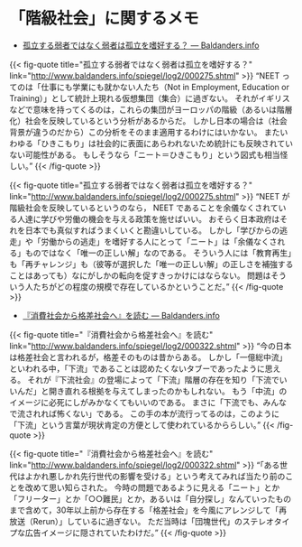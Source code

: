 # 「階級社会」に関するメモ

- [孤立する弱者ではなく弱者は孤立を嗜好する？ — Baldanders.info](http://www.baldanders.info/spiegel/log2/000275.shtml)

{{< fig-quote title="孤立する弱者ではなく弱者は孤立を嗜好する？" link="http://www.baldanders.info/spiegel/log2/000275.shtml" >}}
<q>NEET ってのは「仕事にも学業にも就かない人たち（Not in Employment, Education or Training）」として統計上現れる仮想集団（集合）に過ぎない。
それがイギリスなどで意味を持ってくるのは，これらの集団がヨーロッパの階級（あるいは階層化）社会を反映しているという分析があるからだ。
しかし日本の場合は（社会背景が違うのだから）この分析をそのまま適用するわけにはいかない。
またいわゆる「ひきこもり」は社会的に表面にあらわれないため統計にも反映されていない可能性がある。
もしそうなら「ニート＝ひきこもり」という図式も相当怪しい。</q>
{{< /fig-quote >}}

{{< fig-quote title="孤立する弱者ではなく弱者は孤立を嗜好する？" link="http://www.baldanders.info/spiegel/log2/000275.shtml" >}}
<q>NEET が階級社会を反映しているというのなら， NEET であることを余儀なくされている人達に学びや労働の機会を与える政策を施せばいい。
おそらく日本政府はそれを日本でも真似すればうまくいくと勘違いしている。
しかし「学びからの逃走」や「労働からの逃走」を嗜好する人にとって「ニート」は「余儀なくされる」ものではなく「唯一の正しい解」なのである。
そういう人には「教育再生」も「再チャレンジ」も（彼等が選択した「唯一の正しい解」の正しさを補強することはあっても）なにがしかの転向を促すきっかけにはならない。
問題はそういう人たちがどの程度の規模で存在しているかということだ。</q>
{{< /fig-quote >}}

- [『消費社会から格差社会へ』を読む — Baldanders.info](http://www.baldanders.info/spiegel/log2/000322.shtml)

{{< fig-quote title="『消費社会から格差社会へ』を読む" link="http://www.baldanders.info/spiegel/log2/000322.shtml" >}}
<q>今の日本は格差社会と言われるが，格差そのものは昔からある。
しかし「一億総中流」といわれる中，「下流」であることは認めたくないタブーであったように思える。
それが『下流社会』の登場によって「下流」階層の存在を知り「下流でいいんだ」と開き直れる根拠を与えてしまったのかもしれない。
もう「中流」のイメージに必死にしがみかなくてもいいのである。
まさに「下流でも、みんなで流されれば怖くない」である。
この手の本が流行ってるのは，このように「下流」という言葉が現状肯定の方便として使われているかららしい。</q>
{{< /fig-quote >}}

{{< fig-quote title="『消費社会から格差社会へ』を読む" link="http://www.baldanders.info/spiegel/log2/000322.shtml" >}}
<q>「ある世代はよかれ悪しかれ先行世代の影響を受ける」という考えてみれば当たり前のことを改めて思い知らされた。
今時の問題であるように見える「ニート」とか「フリーター」とか「○○難民」とか，あるいは「自分探し」なんていったものまで含めて，30年以上前から存在する「格差社会」を今風にアレンジして「再放送（Rerun）」しているに過ぎない。
ただ当時は「団塊世代」のステレオタイプな広告イメージに隠されていたわけだ。</q>
{{< /fig-quote >}}
